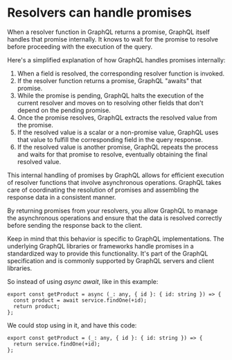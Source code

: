 # Resolvers can handle promises

When a resolver function in GraphQL returns a promise, GraphQL itself handles that promise internally. It knows to wait for the promise to resolve before proceeding with the execution of the query.

Here's a simplified explanation of how GraphQL handles promises internally:

1. When a field is resolved, the corresponding resolver function is invoked.
2. If the resolver function returns a promise, GraphQL "awaits" that promise.
3. While the promise is pending, GraphQL halts the execution of the current resolver and moves on to resolving other fields that don't depend on the pending promise.
4. Once the promise resolves, GraphQL extracts the resolved value from the promise.
5. If the resolved value is a scalar or a non-promise value, GraphQL uses that value to fulfill the corresponding field in the query response.
6. If the resolved value is another promise, GraphQL repeats the process and waits for that promise to resolve, eventually obtaining the final resolved value.

This internal handling of promises by GraphQL allows for efficient execution of resolver functions that involve asynchronous operations. GraphQL takes care of coordinating the resolution of promises and assembling the response data in a consistent manner.

By returning promises from your resolvers, you allow GraphQL to manage the asynchronous operations and ensure that the data is resolved correctly before sending the response back to the client.

Keep in mind that this behavior is specific to GraphQL implementations. The underlying GraphQL libraries or frameworks handle promises in a standardized way to provide this functionality. It's part of the GraphQL specification and is commonly supported by GraphQL servers and client libraries.

So instead of using _async await_, like in this example:

    export const getProduct = async (_: any, { id }: { id: string }) => {
      const product = await service.findOne(+id);
      return product;
    };

We could stop using in it, and have this code:

    export const getProduct = (_: any, { id }: { id: string }) => {
      return service.findOne(+id);
    };
